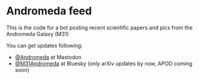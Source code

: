 # Andromeda feed

This is the code for a bot posting recent scientific papers and pics from the Andromeda Galaxy (M31)

You can get updates following:
 - <a rel="me" href="https://astrodon.social/@andromeda">@Andromeda</a> at Mastodon
 - [@M31Andromeda](https://bsky.app/profile/m31andromeda.bsky.social) at Bluesky (only arXiv updates by now, APOD coming soon)

<link rel="me" href="https://astrodon.social/@andromeda"></link>
